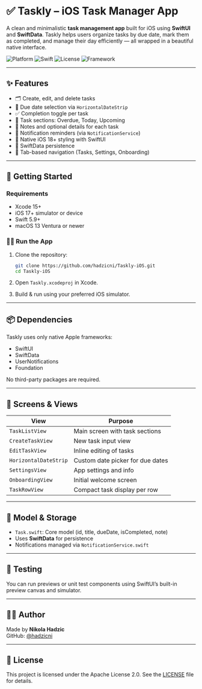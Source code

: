 # ✅ Taskly – iOS Task Manager App

A clean and minimalistic **task management app** built for iOS using **SwiftUI** and **SwiftData**. Taskly helps users organize tasks by due date, mark them as completed, and manage their day efficiently — all wrapped in a beautiful native interface.

![Platform](https://img.shields.io/badge/platform-iOS-blue?logo=apple)
![Swift](https://img.shields.io/badge/language-Swift-orange?logo=swift)
![License](https://img.shields.io/badge/license-Apache--2.0-blue)
![Framework](https://img.shields.io/badge/framework-SwiftUI-informational)

---

## ✨ Features

- 🗂️ Create, edit, and delete tasks
- 📆 Due date selection via `HorizontalDateStrip`
- ✅ Completion toggle per task
- 🧠 Task sections: Overdue, Today, Upcoming
- 📝 Notes and optional details for each task
- 🔔 Notification reminders (via `NotificationService`)
- 🎨 Native iOS 18+ styling with SwiftUI
- 🧪 SwiftData persistence
- 🧭 Tab-based navigation (Tasks, Settings, Onboarding)

---

## 🚀 Getting Started

### Requirements

- Xcode 15+
- iOS 17+ simulator or device
- Swift 5.9+
- macOS 13 Ventura or newer

### 🧑‍💻 Run the App

1. Clone the repository:
   ```bash
   git clone https://github.com/hadzicni/Taskly-iOS.git
   cd Taskly-iOS
   ```

2. Open `Taskly.xcodeproj` in Xcode.

3. Build & run using your preferred iOS simulator.

---

## 📦 Dependencies

Taskly uses only native Apple frameworks:

- SwiftUI
- SwiftData
- UserNotifications
- Foundation

No third-party packages are required.

---

## 📱 Screens & Views

| View                      | Purpose                              |
|---------------------------|--------------------------------------|
| `TaskListView`            | Main screen with task sections       |
| `CreateTaskView`          | New task input view                  |
| `EditTaskView`            | Inline editing of tasks              |
| `HorizontalDateStrip`     | Custom date picker for due dates     |
| `SettingsView`            | App settings and info                |
| `OnboardingView`          | Initial welcome screen               |
| `TaskRowView`             | Compact task display per row         |

---

## 🧠 Model & Storage

- `Task.swift`: Core model (id, title, dueDate, isCompleted, note)
- Uses **SwiftData** for persistence
- Notifications managed via `NotificationService.swift`

---

## 🧪 Testing

You can run previews or unit test components using SwiftUI’s built-in preview canvas and simulator.

---

## 👨‍💻 Author

Made by **Nikola Hadzic**  
GitHub: [@hadzicni](https://github.com/hadzicni)

---

## 📄 License

This project is licensed under the Apache License 2.0. See the [LICENSE](./LICENSE) file for details.

